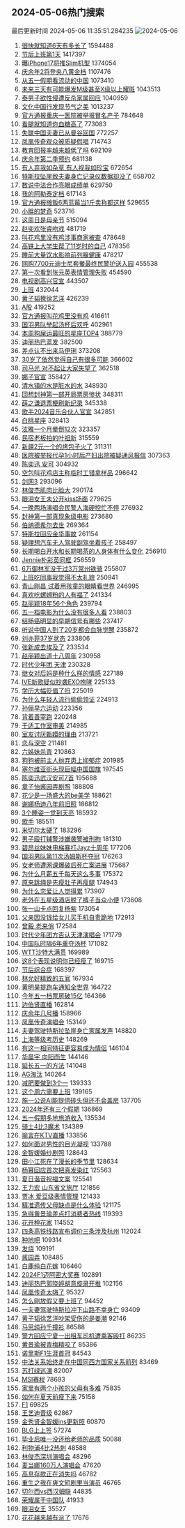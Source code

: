 ## 2024-05-06热门搜索 
最后更新时间 2024-05-06 11:35:51.284235 
![2024-05-06](https://imgs-storage.s3.us-east-005.backblazeb2.com/20240506/2024-05-06.png?versionId=4_z8fbbed132d73df8689c40f13_f1031bda206dff269_d20240506_m033551_c005_v0501019_t0058_u01714966551190) 
1. [很快就知道6天有多长了](https://s.weibo.com/weibo?q=%E5%BE%88%E5%BF%AB%E5%B0%B1%E7%9F%A5%E9%81%936%E5%A4%A9%E6%9C%89%E5%A4%9A%E9%95%BF%E4%BA%86&t=31&band_rank=14&Refer=top) 1594488
1. [节后上班第1天](https://s.weibo.com/weibo?q=%23%E8%8A%82%E5%90%8E%E4%B8%8A%E7%8F%AD%E7%AC%AC1%E5%A4%A9%23&t=31&band_rank=15&Refer=top) 1417397
1. [曝iPhone17将推Slim机型](https://s.weibo.com/weibo?q=%23%E6%9B%9DiPhone17%E5%B0%86%E6%8E%A8Slim%E6%9C%BA%E5%9E%8B%23&t=31&band_rank=1&Refer=top) 1374054
1. [庆余年2将登央八黄金档](https://s.weibo.com/weibo?q=%23%E5%BA%86%E4%BD%99%E5%B9%B42%E5%B0%86%E7%99%BB%E5%A4%AE%E5%85%AB%E9%BB%84%E9%87%91%E6%A1%A3%23&t=31&band_rank=33&Refer=top) 1107476
1. [从五一假期看流动的中国](https://s.weibo.com/weibo?q=%23%E4%BB%8E%E4%BA%94%E4%B8%80%E5%81%87%E6%9C%9F%E7%9C%8B%E6%B5%81%E5%8A%A8%E7%9A%84%E4%B8%AD%E5%9B%BD%23&t=31&band_rank=3&Refer=top) 1073410
1. [未来三天有可能爆发M级甚至X级以上耀斑](https://s.weibo.com/weibo?q=%23%E6%9C%AA%E6%9D%A5%E4%B8%89%E5%A4%A9%E6%9C%89%E5%8F%AF%E8%83%BD%E7%88%86%E5%8F%91M%E7%BA%A7%E7%94%9A%E8%87%B3X%E7%BA%A7%E4%BB%A5%E4%B8%8A%E8%80%80%E6%96%91%23&t=31&band_rank=4&Refer=top) 1043513
1. [泰男子欲性侵遭反杀家属回应](https://s.weibo.com/weibo?q=%23%E6%B3%B0%E7%94%B7%E5%AD%90%E6%AC%B2%E6%80%A7%E4%BE%B5%E9%81%AD%E5%8F%8D%E6%9D%80%E5%AE%B6%E5%B1%9E%E5%9B%9E%E5%BA%94%23&t=31&band_rank=31&Refer=top) 1040959
1. [文化中国行发现节气之美](https://s.weibo.com/weibo?q=%23%E6%96%87%E5%8C%96%E4%B8%AD%E5%9B%BD%E8%A1%8C%E5%8F%91%E7%8E%B0%E8%8A%82%E6%B0%94%E4%B9%8B%E7%BE%8E%23&t=31&band_rank=3&Refer=top) 1013237
1. [官方通报重庆一医院被举报冒名产子](https://s.weibo.com/weibo?q=%23%E5%AE%98%E6%96%B9%E9%80%9A%E6%8A%A5%E9%87%8D%E5%BA%86%E4%B8%80%E5%8C%BB%E9%99%A2%E8%A2%AB%E4%B8%BE%E6%8A%A5%E5%86%92%E5%90%8D%E4%BA%A7%E5%AD%90%23&t=31&band_rank=2&Refer=top) 784648
1. [看腿就知道你血糖高了](https://s.weibo.com/weibo?q=%23%E7%9C%8B%E8%85%BF%E5%B0%B1%E7%9F%A5%E9%81%93%E4%BD%A0%E8%A1%80%E7%B3%96%E9%AB%98%E4%BA%86%23&t=31&band_rank=1&Refer=top) 773083
1. [失联中国夫妻已从曼谷回国](https://s.weibo.com/weibo?q=%23%E5%A4%B1%E8%81%94%E4%B8%AD%E5%9B%BD%E5%A4%AB%E5%A6%BB%E5%B7%B2%E4%BB%8E%E6%9B%BC%E8%B0%B7%E5%9B%9E%E5%9B%BD%23&t=31&band_rank=6&Refer=top) 772257
1. [凤凰传奇观众被质疑假唱](https://s.weibo.com/weibo?q=%23%E5%87%A4%E5%87%B0%E4%BC%A0%E5%A5%87%E8%A7%82%E4%BC%97%E8%A2%AB%E8%B4%A8%E7%96%91%E5%81%87%E5%94%B1%23&t=31&band_rank=2&Refer=top) 714743
1. [教育回报率越来越低了吗](https://s.weibo.com/weibo?q=%23%E6%95%99%E8%82%B2%E5%9B%9E%E6%8A%A5%E7%8E%87%E8%B6%8A%E6%9D%A5%E8%B6%8A%E4%BD%8E%E4%BA%86%E5%90%97%23&t=31&band_rank=46&Refer=top) 692109
1. [庆余年第二季预约](https://s.weibo.com/weibo?q=%E5%BA%86%E4%BD%99%E5%B9%B4%E7%AC%AC%E4%BA%8C%E5%AD%A3%E9%A2%84%E7%BA%A6&t=31&band_rank=37&Refer=top) 681138
1. [有人弃我如杂草 有人视我如珍宝](https://s.weibo.com/weibo?q=%E6%9C%89%E4%BA%BA%E5%BC%83%E6%88%91%E5%A6%82%E6%9D%82%E8%8D%89%20%E6%9C%89%E4%BA%BA%E8%A7%86%E6%88%91%E5%A6%82%E7%8F%8D%E5%AE%9D&t=31&band_rank=42&Refer=top) 672654
1. [特斯拉坠崖致夫妻身亡记录仪数据却没了](https://s.weibo.com/weibo?q=%23%E7%89%B9%E6%96%AF%E6%8B%89%E5%9D%A0%E5%B4%96%E8%87%B4%E5%A4%AB%E5%A6%BB%E8%BA%AB%E4%BA%A1%E8%AE%B0%E5%BD%95%E4%BB%AA%E6%95%B0%E6%8D%AE%E5%8D%B4%E6%B2%A1%E4%BA%86%23&t=31&band_rank=6&Refer=top) 658702
1. [数说中法合作亮眼成绩单](https://s.weibo.com/weibo?q=%23%E6%95%B0%E8%AF%B4%E4%B8%AD%E6%B3%95%E5%90%88%E4%BD%9C%E4%BA%AE%E7%9C%BC%E6%88%90%E7%BB%A9%E5%8D%95%23&t=31&band_rank=3&Refer=top) 629750
1. [我的阿勒泰定档](https://s.weibo.com/weibo?q=%23%E6%88%91%E7%9A%84%E9%98%BF%E5%8B%92%E6%B3%B0%E5%AE%9A%E6%A1%A3%23&t=31&band_rank=9&Refer=top) 617143
1. [官方通报摊贩6两蓝莓当1斤卖称都这样](https://s.weibo.com/weibo?q=%23%E5%AE%98%E6%96%B9%E9%80%9A%E6%8A%A5%E6%91%8A%E8%B4%A96%E4%B8%A4%E8%93%9D%E8%8E%93%E5%BD%931%E6%96%A4%E5%8D%96%E7%A7%B0%E9%83%BD%E8%BF%99%E6%A0%B7%23&t=31&band_rank=8&Refer=top) 529655
1. [小胖的梦奇](https://s.weibo.com/weibo?q=%23%E5%B0%8F%E8%83%96%E7%9A%84%E6%A2%A6%E5%A5%87%23&t=31&band_rank=5&Refer=top) 523716
1. [这周日是母亲节](https://s.weibo.com/weibo?q=%E8%BF%99%E5%91%A8%E6%97%A5%E6%98%AF%E6%AF%8D%E4%BA%B2%E8%8A%82&t=31&band_rank=28&Refer=top) 515094
1. [赵奕欢张睿吻戏](https://s.weibo.com/weibo?q=%23%E8%B5%B5%E5%A5%95%E6%AC%A2%E5%BC%A0%E7%9D%BF%E5%90%BB%E6%88%8F%23&t=31&band_rank=12&Refer=top) 481719
1. [叫花鸡里没有鸡涉事商家被查](https://s.weibo.com/weibo?q=%23%E5%8F%AB%E8%8A%B1%E9%B8%A1%E9%87%8C%E6%B2%A1%E6%9C%89%E9%B8%A1%E6%B6%89%E4%BA%8B%E5%95%86%E5%AE%B6%E8%A2%AB%E6%9F%A5%23&t=31&band_rank=4&Refer=top) 478648
1. [高铁上大学生帮了11岁时的自己](https://s.weibo.com/weibo?q=%23%E9%AB%98%E9%93%81%E4%B8%8A%E5%A4%A7%E5%AD%A6%E7%94%9F%E5%B8%AE%E4%BA%8611%E5%B2%81%E6%97%B6%E7%9A%84%E8%87%AA%E5%B7%B1%23&t=31&band_rank=9&Refer=top) 478356
1. [睡前大量饮水影响前列腺健康](https://s.weibo.com/weibo?q=%23%E7%9D%A1%E5%89%8D%E5%A4%A7%E9%87%8F%E9%A5%AE%E6%B0%B4%E5%BD%B1%E5%93%8D%E5%89%8D%E5%88%97%E8%85%BA%E5%81%A5%E5%BA%B7%23&t=31&band_rank=15&Refer=top) 478217
1. [网购7700元迪士尼套餐最终民警护送入园](https://s.weibo.com/weibo?q=%23%E7%BD%91%E8%B4%AD7700%E5%85%83%E8%BF%AA%E5%A3%AB%E5%B0%BC%E5%A5%97%E9%A4%90%E6%9C%80%E7%BB%88%E6%B0%91%E8%AD%A6%E6%8A%A4%E9%80%81%E5%85%A5%E5%9B%AD%23&t=31&band_rank=8&Refer=top) 455538
1. [第一次看到张元英表情管理失败](https://s.weibo.com/weibo?q=%23%E7%AC%AC%E4%B8%80%E6%AC%A1%E7%9C%8B%E5%88%B0%E5%BC%A0%E5%85%83%E8%8B%B1%E8%A1%A8%E6%83%85%E7%AE%A1%E7%90%86%E5%A4%B1%E8%B4%A5%23&t=31&band_rank=7&Refer=top) 454590
1. [电视剧高兴官宣](https://s.weibo.com/weibo?q=%23%E7%94%B5%E8%A7%86%E5%89%A7%E9%AB%98%E5%85%B4%E5%AE%98%E5%AE%A3%23&t=31&band_rank=8&Refer=top) 443507
1. [上班](https://s.weibo.com/weibo?q=%E4%B8%8A%E7%8F%AD&t=31&band_rank=12&Refer=top) 432044
1. [黄子韬撩徐艺洋](https://s.weibo.com/weibo?q=%23%E9%BB%84%E5%AD%90%E9%9F%AC%E6%92%A9%E5%BE%90%E8%89%BA%E6%B4%8B%23&t=31&band_rank=12&Refer=top) 426239
1. [A股](https://s.weibo.com/weibo?q=A%E8%82%A1&t=31&band_rank=28&Refer=top) 419252
1. [官方通报叫花鸡里没有鸡](https://s.weibo.com/weibo?q=%23%E5%AE%98%E6%96%B9%E9%80%9A%E6%8A%A5%E5%8F%AB%E8%8A%B1%E9%B8%A1%E9%87%8C%E6%B2%A1%E6%9C%89%E9%B8%A1%23&t=31&band_rank=30&Refer=top) 416611
1. [国羽男队举起汤杯后欢呼](https://s.weibo.com/weibo?q=%23%E5%9B%BD%E7%BE%BD%E7%94%B7%E9%98%9F%E4%B8%BE%E8%B5%B7%E6%B1%A4%E6%9D%AF%E5%90%8E%E6%AC%A2%E5%91%BC%23&t=31&band_rank=10&Refer=top) 402961
1. [本周狗屎运最旺的星座TOP4](https://s.weibo.com/weibo?q=%E6%9C%AC%E5%91%A8%E7%8B%97%E5%B1%8E%E8%BF%90%E6%9C%80%E6%97%BA%E7%9A%84%E6%98%9F%E5%BA%A7TOP4&t=31&band_rank=13&Refer=top) 388779
1. [迪丽热巴蓝发](https://s.weibo.com/weibo?q=%E8%BF%AA%E4%B8%BD%E7%83%AD%E5%B7%B4%E8%93%9D%E5%8F%91&t=31&band_rank=11&Refer=top) 382500
1. [差点认不出来马伊琍](https://s.weibo.com/weibo?q=%23%E5%B7%AE%E7%82%B9%E8%AE%A4%E4%B8%8D%E5%87%BA%E6%9D%A5%E9%A9%AC%E4%BC%8A%E7%90%8D%23&t=31&band_rank=13&Refer=top) 373208
1. [30岁了依然觉得自己有很多可能](https://s.weibo.com/weibo?q=%2330%E5%B2%81%E4%BA%86%E4%BE%9D%E7%84%B6%E8%A7%89%E5%BE%97%E8%87%AA%E5%B7%B1%E6%9C%89%E5%BE%88%E5%A4%9A%E5%8F%AF%E8%83%BD%23&t=31&band_rank=16&Refer=top) 366602
1. [司马光 对不起让大家失望了](https://s.weibo.com/weibo?q=%E5%8F%B8%E9%A9%AC%E5%85%89%20%E5%AF%B9%E4%B8%8D%E8%B5%B7%E8%AE%A9%E5%A4%A7%E5%AE%B6%E5%A4%B1%E6%9C%9B%E4%BA%86&t=31&band_rank=31&Refer=top) 362518
1. [娜子官宣](https://s.weibo.com/weibo?q=%23%E5%A8%9C%E5%AD%90%E5%AE%98%E5%AE%A3%23&t=31&band_rank=19&Refer=top) 358427
1. [清水镇的水是脏水的水](https://s.weibo.com/weibo?q=%23%E6%B8%85%E6%B0%B4%E9%95%87%E7%9A%84%E6%B0%B4%E6%98%AF%E8%84%8F%E6%B0%B4%E7%9A%84%E6%B0%B4%23&t=31&band_rank=14&Refer=top) 348930
1. [回想封神第一部开局票房惨状](https://s.weibo.com/weibo?q=%23%E5%9B%9E%E6%83%B3%E5%B0%81%E7%A5%9E%E7%AC%AC%E4%B8%80%E9%83%A8%E5%BC%80%E5%B1%80%E7%A5%A8%E6%88%BF%E6%83%A8%E7%8A%B6%23&t=31&band_rank=35&Refer=top) 348311
1. [薛之谦退票梗刷新纪录](https://s.weibo.com/weibo?q=%23%E8%96%9B%E4%B9%8B%E8%B0%A6%E9%80%80%E7%A5%A8%E6%A2%97%E5%88%B7%E6%96%B0%E7%BA%AA%E5%BD%95%23&t=31&band_rank=16&Refer=top) 345338
1. [歌手2024音乐合伙人官宣](https://s.weibo.com/weibo?q=%23%E6%AD%8C%E6%89%8B2024%E9%9F%B3%E4%B9%90%E5%90%88%E4%BC%99%E4%BA%BA%E5%AE%98%E5%AE%A3%23&t=31&band_rank=15&Refer=top) 342851
1. [白桃星座](https://s.weibo.com/weibo?q=%E7%99%BD%E6%A1%83%E6%98%9F%E5%BA%A7&t=31&band_rank=9&Refer=top) 328413
1. [泫雅一个月晕倒12次](https://s.weibo.com/weibo?q=%23%E6%B3%AB%E9%9B%85%E4%B8%80%E4%B8%AA%E6%9C%88%E6%99%95%E5%80%9212%E6%AC%A1%23&t=31&band_rank=11&Refer=top) 323357
1. [民宿老板拍的叶祖新](https://s.weibo.com/weibo?q=%23%E6%B0%91%E5%AE%BF%E8%80%81%E6%9D%BF%E6%8B%8D%E7%9A%84%E5%8F%B6%E7%A5%96%E6%96%B0%23&t=31&band_rank=18&Refer=top) 315559
1. [新疆2元一个的烤包子火了](https://s.weibo.com/weibo?q=%23%E6%96%B0%E7%96%862%E5%85%83%E4%B8%80%E4%B8%AA%E7%9A%84%E7%83%A4%E5%8C%85%E5%AD%90%E7%81%AB%E4%BA%86%23&t=31&band_rank=10&Refer=top) 311311
1. [医院被举报代孕1小时后产妇出院被疑通风报信](https://s.weibo.com/weibo?q=%23%E5%8C%BB%E9%99%A2%E8%A2%AB%E4%B8%BE%E6%8A%A5%E4%BB%A3%E5%AD%951%E5%B0%8F%E6%97%B6%E5%90%8E%E4%BA%A7%E5%A6%87%E5%87%BA%E9%99%A2%E8%A2%AB%E7%96%91%E9%80%9A%E9%A3%8E%E6%8A%A5%E4%BF%A1%23&t=31&band_rank=43&Refer=top) 307363
1. [陈奕迅 安可](https://s.weibo.com/weibo?q=%E9%99%88%E5%A5%95%E8%BF%85%20%E5%AE%89%E5%8F%AF&t=31&band_rank=12&Refer=top) 304932
1. [空包叫花鸡店主称临时工错拿样品](https://s.weibo.com/weibo?q=%23%E7%A9%BA%E5%8C%85%E5%8F%AB%E8%8A%B1%E9%B8%A1%E5%BA%97%E4%B8%BB%E7%A7%B0%E4%B8%B4%E6%97%B6%E5%B7%A5%E9%94%99%E6%8B%BF%E6%A0%B7%E5%93%81%23&t=31&band_rank=18&Refer=top) 296642
1. [剑网3](https://s.weibo.com/weibo?q=%E5%89%91%E7%BD%913&t=31&band_rank=16&Refer=top) 293096
1. [林俊杰肌肉比脸大](https://s.weibo.com/weibo?q=%23%E6%9E%97%E4%BF%8A%E6%9D%B0%E8%82%8C%E8%82%89%E6%AF%94%E8%84%B8%E5%A4%A7%23&t=31&band_rank=13&Refer=top) 290174
1. [眼泪女王未公开kiss场面](https://s.weibo.com/weibo?q=%23%E7%9C%BC%E6%B3%AA%E5%A5%B3%E7%8E%8B%E6%9C%AA%E5%85%AC%E5%BC%80kiss%E5%9C%BA%E9%9D%A2%23&t=31&band_rank=14&Refer=top) 279625
1. [一晚两场演唱会民警人海硬控忙不停](https://s.weibo.com/weibo?q=%23%E4%B8%80%E6%99%9A%E4%B8%A4%E5%9C%BA%E6%BC%94%E5%94%B1%E4%BC%9A%E6%B0%91%E8%AD%A6%E4%BA%BA%E6%B5%B7%E7%A1%AC%E6%8E%A7%E5%BF%99%E4%B8%8D%E5%81%9C%23&t=31&band_rank=47&Refer=top) 276932
1. [封神第一部真现象级电影](https://s.weibo.com/weibo?q=%23%E5%B0%81%E7%A5%9E%E7%AC%AC%E4%B8%80%E9%83%A8%E7%9C%9F%E7%8E%B0%E8%B1%A1%E7%BA%A7%E7%94%B5%E5%BD%B1%23&t=31&band_rank=26&Refer=top) 273680
1. [伯纳德希尔去世](https://s.weibo.com/weibo?q=%23%E4%BC%AF%E7%BA%B3%E5%BE%B7%E5%B8%8C%E5%B0%94%E5%8E%BB%E4%B8%96%23&t=31&band_rank=30&Refer=top) 269364
1. [特斯拉回应金华事故](https://s.weibo.com/weibo?q=%23%E7%89%B9%E6%96%AF%E6%8B%89%E5%9B%9E%E5%BA%94%E9%87%91%E5%8D%8E%E4%BA%8B%E6%95%85%23&t=31&band_rank=39&Refer=top) 261154
1. [疑理想汽车无人驾驶副驾坐着孩子](https://s.weibo.com/weibo?q=%23%E7%96%91%E7%90%86%E6%83%B3%E6%B1%BD%E8%BD%A6%E6%97%A0%E4%BA%BA%E9%A9%BE%E9%A9%B6%E5%89%AF%E9%A9%BE%E5%9D%90%E7%9D%80%E5%AD%A9%E5%AD%90%23&t=31&band_rank=26&Refer=top) 258497
1. [长期喝白开水和长期喝茶的人身体有什么变化](https://s.weibo.com/weibo?q=%23%E9%95%BF%E6%9C%9F%E5%96%9D%E7%99%BD%E5%BC%80%E6%B0%B4%E5%92%8C%E9%95%BF%E6%9C%9F%E5%96%9D%E8%8C%B6%E7%9A%84%E4%BA%BA%E8%BA%AB%E4%BD%93%E6%9C%89%E4%BB%80%E4%B9%88%E5%8F%98%E5%8C%96%23&t=31&band_rank=21&Refer=top) 256910
1. [Jennie朴彩英同框](https://s.weibo.com/weibo?q=%23Jennie%E6%9C%B4%E5%BD%A9%E8%8B%B1%E5%90%8C%E6%A1%86%23&t=31&band_rank=22&Refer=top) 256559
1. [6万御林军没干过3万常州铁骑](https://s.weibo.com/weibo?q=%236%E4%B8%87%E5%BE%A1%E6%9E%97%E5%86%9B%E6%B2%A1%E5%B9%B2%E8%BF%873%E4%B8%87%E5%B8%B8%E5%B7%9E%E9%93%81%E9%AA%91%23&t=31&band_rank=23&Refer=top) 255807
1. [上班吃同事我觉得不太礼貌](https://s.weibo.com/weibo?q=%23%E4%B8%8A%E7%8F%AD%E5%90%83%E5%90%8C%E4%BA%8B%E6%88%91%E8%A7%89%E5%BE%97%E4%B8%8D%E5%A4%AA%E7%A4%BC%E8%B2%8C%23&t=31&band_rank=37&Refer=top) 250941
1. [青山刚昌 试着用孩童的眼睛看世界](https://s.weibo.com/weibo?q=%E9%9D%92%E5%B1%B1%E5%88%9A%E6%98%8C%20%E8%AF%95%E7%9D%80%E7%94%A8%E5%AD%A9%E7%AB%A5%E7%9A%84%E7%9C%BC%E7%9D%9B%E7%9C%8B%E4%B8%96%E7%95%8C&t=31&band_rank=27&Refer=top) 246995
1. [喜欢吃螺蛳粉的人有福了](https://s.weibo.com/weibo?q=%23%E5%96%9C%E6%AC%A2%E5%90%83%E8%9E%BA%E8%9B%B3%E7%B2%89%E7%9A%84%E4%BA%BA%E6%9C%89%E7%A6%8F%E4%BA%86%23&t=31&band_rank=34&Refer=top) 241334
1. [赵丽颖18年56个角色](https://s.weibo.com/weibo?q=%23%E8%B5%B5%E4%B8%BD%E9%A2%9618%E5%B9%B456%E4%B8%AA%E8%A7%92%E8%89%B2%23&t=31&band_rank=24&Refer=top) 239794
1. [五一档电影为什么没有很多人看](https://s.weibo.com/weibo?q=%23%E4%BA%94%E4%B8%80%E6%A1%A3%E7%94%B5%E5%BD%B1%E4%B8%BA%E4%BB%80%E4%B9%88%E6%B2%A1%E6%9C%89%E5%BE%88%E5%A4%9A%E4%BA%BA%E7%9C%8B%23&t=31&band_rank=32&Refer=top) 238803
1. [结肠癌明显的早期信号有哪些](https://s.weibo.com/weibo?q=%23%E7%BB%93%E8%82%A0%E7%99%8C%E6%98%8E%E6%98%BE%E7%9A%84%E6%97%A9%E6%9C%9F%E4%BF%A1%E5%8F%B7%E6%9C%89%E5%93%AA%E4%BA%9B%23&t=31&band_rank=21&Refer=top) 237417
1. [听说中国人到了20岁都会血脉觉醒](https://s.weibo.com/weibo?q=%23%E5%90%AC%E8%AF%B4%E4%B8%AD%E5%9B%BD%E4%BA%BA%E5%88%B0%E4%BA%8620%E5%B2%81%E9%83%BD%E4%BC%9A%E8%A1%80%E8%84%89%E8%A7%89%E9%86%92%23&t=31&band_rank=22&Refer=top) 235872
1. [刘亦菲37岁状态](https://s.weibo.com/weibo?q=%23%E5%88%98%E4%BA%A6%E8%8F%B237%E5%B2%81%E7%8A%B6%E6%80%81%23&t=31&band_rank=23&Refer=top) 233806
1. [张新成去埃及了](https://s.weibo.com/weibo?q=%23%E5%BC%A0%E6%96%B0%E6%88%90%E5%8E%BB%E5%9F%83%E5%8F%8A%E4%BA%86%23&t=31&band_rank=29&Refer=top) 233534
1. [赵丽颖出道十八周年](https://s.weibo.com/weibo?q=%E8%B5%B5%E4%B8%BD%E9%A2%96%E5%87%BA%E9%81%93%E5%8D%81%E5%85%AB%E5%91%A8%E5%B9%B4&t=31&band_rank=22&Refer=top) 230958
1. [时代少年团 天津](https://s.weibo.com/weibo?q=%E6%97%B6%E4%BB%A3%E5%B0%91%E5%B9%B4%E5%9B%A2%20%E5%A4%A9%E6%B4%A5&t=31&band_rank=26&Refer=top) 230328
1. [继女对后妈是种什么样的情感](https://s.weibo.com/weibo?q=%23%E7%BB%A7%E5%A5%B3%E5%AF%B9%E5%90%8E%E5%A6%88%E6%98%AF%E7%A7%8D%E4%BB%80%E4%B9%88%E6%A0%B7%E7%9A%84%E6%83%85%E6%84%9F%23&t=31&band_rank=31&Refer=top) 227189
1. [IVE新歌疑似抄袭EXO咆哮](https://s.weibo.com/weibo?q=%23IVE%E6%96%B0%E6%AD%8C%E7%96%91%E4%BC%BC%E6%8A%84%E8%A2%ADEXO%E5%92%86%E5%93%AE%23&t=31&band_rank=15&Refer=top) 225133
1. [学历大幅贬值了吗](https://s.weibo.com/weibo?q=%23%E5%AD%A6%E5%8E%86%E5%A4%A7%E5%B9%85%E8%B4%AC%E5%80%BC%E4%BA%86%E5%90%97%23&t=31&band_rank=27&Refer=top) 225019
1. [为什么年轻人流行偷偷领证](https://s.weibo.com/weibo?q=%23%E4%B8%BA%E4%BB%80%E4%B9%88%E5%B9%B4%E8%BD%BB%E4%BA%BA%E6%B5%81%E8%A1%8C%E5%81%B7%E5%81%B7%E9%A2%86%E8%AF%81%23&t=31&band_rank=45&Refer=top) 224913
1. [孙俪早六运动](https://s.weibo.com/weibo?q=%23%E5%AD%99%E4%BF%AA%E6%97%A9%E5%85%AD%E8%BF%90%E5%8A%A8%23&t=31&band_rank=29&Refer=top) 223356
1. [背着善宰跑](https://s.weibo.com/weibo?q=%E8%83%8C%E7%9D%80%E5%96%84%E5%AE%B0%E8%B7%91&t=31&band_rank=20&Refer=top) 220248
1. [于适工作室审美](https://s.weibo.com/weibo?q=%E4%BA%8E%E9%80%82%E5%B7%A5%E4%BD%9C%E5%AE%A4%E5%AE%A1%E7%BE%8E&t=31&band_rank=29&Refer=top) 214985
1. [室友讨厌甄嬛的理由](https://s.weibo.com/weibo?q=%23%E5%AE%A4%E5%8F%8B%E8%AE%A8%E5%8E%8C%E7%94%84%E5%AC%9B%E7%9A%84%E7%90%86%E7%94%B1%23&t=31&band_rank=16&Refer=top) 213721
1. [恋与深空](https://s.weibo.com/weibo?q=%E6%81%8B%E4%B8%8E%E6%B7%B1%E7%A9%BA&t=31&band_rank=32&Refer=top) 211481
1. [六姊妹杀青](https://s.weibo.com/weibo?q=%23%E5%85%AD%E5%A7%8A%E5%A6%B9%E6%9D%80%E9%9D%92%23&t=31&band_rank=49&Refer=top) 210863
1. [狗狗被前主人抛弃患上抑郁症](https://s.weibo.com/weibo?q=%E7%8B%97%E7%8B%97%E8%A2%AB%E5%89%8D%E4%B8%BB%E4%BA%BA%E6%8A%9B%E5%BC%83%E6%82%A3%E4%B8%8A%E6%8A%91%E9%83%81%E7%97%87&t=31&band_rank=30&Refer=top) 201985
1. [塞尔维亚街头现巨幅中国国旗](https://s.weibo.com/weibo?q=%23%E5%A1%9E%E5%B0%94%E7%BB%B4%E4%BA%9A%E8%A1%97%E5%A4%B4%E7%8E%B0%E5%B7%A8%E5%B9%85%E4%B8%AD%E5%9B%BD%E5%9B%BD%E6%97%97%23&t=31&band_rank=31&Refer=top) 197545
1. [陈奕迅武汉安可7首](https://s.weibo.com/weibo?q=%E9%99%88%E5%A5%95%E8%BF%85%E6%AD%A6%E6%B1%89%E5%AE%89%E5%8F%AF7%E9%A6%96&t=31&band_rank=33&Refer=top) 195688
1. [章子怡酱园弄剧照](https://s.weibo.com/weibo?q=%23%E7%AB%A0%E5%AD%90%E6%80%A1%E9%85%B1%E5%9B%AD%E5%BC%84%E5%89%A7%E7%85%A7%23&t=31&band_rank=17&Refer=top) 188808
1. [花少是一场盛大的be美学](https://s.weibo.com/weibo?q=%23%E8%8A%B1%E5%B0%91%E6%98%AF%E4%B8%80%E5%9C%BA%E7%9B%9B%E5%A4%A7%E7%9A%84be%E7%BE%8E%E5%AD%A6%23&t=31&band_rank=18&Refer=top) 188621
1. [谢娜杨迪八年前旧照](https://s.weibo.com/weibo?q=%23%E8%B0%A2%E5%A8%9C%E6%9D%A8%E8%BF%AA%E5%85%AB%E5%B9%B4%E5%89%8D%E6%97%A7%E7%85%A7%23&t=31&band_rank=45&Refer=top) 186812
1. [3个睡姿一觉到天亮](https://s.weibo.com/weibo?q=%233%E4%B8%AA%E7%9D%A1%E5%A7%BF%E4%B8%80%E8%A7%89%E5%88%B0%E5%A4%A9%E4%BA%AE%23&t=31&band_rank=32&Refer=top) 185932
1. [歌手](https://s.weibo.com/weibo?q=%E6%AD%8C%E6%89%8B&t=31&band_rank=35&Refer=top) 185511
1. [米切尔太硬了](https://s.weibo.com/weibo?q=%23%E7%B1%B3%E5%88%87%E5%B0%94%E5%A4%AA%E7%A1%AC%E4%BA%86%23&t=31&band_rank=34&Refer=top) 183296
1. [男子殴打辅警涉嫌袭警被刑拘](https://s.weibo.com/weibo?q=%23%E7%94%B7%E5%AD%90%E6%AE%B4%E6%89%93%E8%BE%85%E8%AD%A6%E6%B6%89%E5%AB%8C%E8%A2%AD%E8%AD%A6%E8%A2%AB%E5%88%91%E6%8B%98%23&t=31&band_rank=49&Refer=top) 181310
1. [碧昂丝妹妹电梯暴打Jayz十周年](https://s.weibo.com/weibo?q=%23%E7%A2%A7%E6%98%82%E4%B8%9D%E5%A6%B9%E5%A6%B9%E7%94%B5%E6%A2%AF%E6%9A%B4%E6%89%93Jayz%E5%8D%81%E5%91%A8%E5%B9%B4%23&t=31&band_rank=31&Refer=top) 177206
1. [国羽男队第11次汤姆斯杯夺冠](https://s.weibo.com/weibo?q=%23%E5%9B%BD%E7%BE%BD%E7%94%B7%E9%98%9F%E7%AC%AC11%E6%AC%A1%E6%B1%A4%E5%A7%86%E6%96%AF%E6%9D%AF%E5%A4%BA%E5%86%A0%23&t=31&band_rank=19&Refer=top) 176263
1. [女老师遭网课爆破后死亡案进展](https://s.weibo.com/weibo?q=%23%E5%A5%B3%E8%80%81%E5%B8%88%E9%81%AD%E7%BD%91%E8%AF%BE%E7%88%86%E7%A0%B4%E5%90%8E%E6%AD%BB%E4%BA%A1%E6%A1%88%E8%BF%9B%E5%B1%95%23&t=31&band_rank=20&Refer=top) 175687
1. [为什么月薪五千每天这么多事](https://s.weibo.com/weibo?q=%23%E4%B8%BA%E4%BB%80%E4%B9%88%E6%9C%88%E8%96%AA%E4%BA%94%E5%8D%83%E6%AF%8F%E5%A4%A9%E8%BF%99%E4%B9%88%E5%A4%9A%E4%BA%8B%23&t=31&band_rank=21&Refer=top) 175372
1. [原来跳绳是先瘦肚子再瘦腿](https://s.weibo.com/weibo?q=%E5%8E%9F%E6%9D%A5%E8%B7%B3%E7%BB%B3%E6%98%AF%E5%85%88%E7%98%A6%E8%82%9A%E5%AD%90%E5%86%8D%E7%98%A6%E8%85%BF&t=31&band_rank=22&Refer=top) 174943
1. [为什么恋爱让人觉得累](https://s.weibo.com/weibo?q=%23%E4%B8%BA%E4%BB%80%E4%B9%88%E6%81%8B%E7%88%B1%E8%AE%A9%E4%BA%BA%E8%A7%89%E5%BE%97%E7%B4%AF%23&t=31&band_rank=23&Refer=top) 173907
1. [老外在五星级酒店脱了裤子当众小便](https://s.weibo.com/weibo?q=%23%E8%80%81%E5%A4%96%E5%9C%A8%E4%BA%94%E6%98%9F%E7%BA%A7%E9%85%92%E5%BA%97%E8%84%B1%E4%BA%86%E8%A3%A4%E5%AD%90%E5%BD%93%E4%BC%97%E5%B0%8F%E4%BE%BF%23&t=31&band_rank=24&Refer=top) 173608
1. [张一山卡点回复杨紫](https://s.weibo.com/weibo?q=%23%E5%BC%A0%E4%B8%80%E5%B1%B1%E5%8D%A1%E7%82%B9%E5%9B%9E%E5%A4%8D%E6%9D%A8%E7%B4%AB%23&t=31&band_rank=28&Refer=top) 173054
1. [父亲因没钱给女儿买手机自责跪地](https://s.weibo.com/weibo?q=%23%E7%88%B6%E4%BA%B2%E5%9B%A0%E6%B2%A1%E9%92%B1%E7%BB%99%E5%A5%B3%E5%84%BF%E4%B9%B0%E6%89%8B%E6%9C%BA%E8%87%AA%E8%B4%A3%E8%B7%AA%E5%9C%B0%23&t=31&band_rank=25&Refer=top) 172913
1. [曾毅 老来俏](https://s.weibo.com/weibo?q=%E6%9B%BE%E6%AF%85%20%E8%80%81%E6%9D%A5%E4%BF%8F&t=31&band_rank=26&Refer=top) 172584
1. [时代少年团方否认天津演唱会](https://s.weibo.com/weibo?q=%23%E6%97%B6%E4%BB%A3%E5%B0%91%E5%B9%B4%E5%9B%A2%E6%96%B9%E5%90%A6%E8%AE%A4%E5%A4%A9%E6%B4%A5%E6%BC%94%E5%94%B1%E4%BC%9A%23&t=31&band_rank=36&Refer=top) 171779
1. [中国队时隔6年重夺汤杯](https://s.weibo.com/weibo?q=%23%E4%B8%AD%E5%9B%BD%E9%98%9F%E6%97%B6%E9%9A%946%E5%B9%B4%E9%87%8D%E5%A4%BA%E6%B1%A4%E6%9D%AF%23&t=31&band_rank=33&Refer=top) 171082
1. [WTT沙特大满贯](https://s.weibo.com/weibo?q=WTT%E6%B2%99%E7%89%B9%E5%A4%A7%E6%BB%A1%E8%B4%AF&t=31&band_rank=45&Refer=top) 169989
1. [这8个表现说明你已经瘦了](https://s.weibo.com/weibo?q=%23%E8%BF%998%E4%B8%AA%E8%A1%A8%E7%8E%B0%E8%AF%B4%E6%98%8E%E4%BD%A0%E5%B7%B2%E7%BB%8F%E7%98%A6%E4%BA%86%23&t=31&band_rank=27&Refer=top) 169715
1. [节后综合症](https://s.weibo.com/weibo?q=%E8%8A%82%E5%90%8E%E7%BB%BC%E5%90%88%E7%97%87&t=31&band_rank=36&Refer=top) 168397
1. [林允好精致的五官](https://s.weibo.com/weibo?q=%23%E6%9E%97%E5%85%81%E5%A5%BD%E7%B2%BE%E8%87%B4%E7%9A%84%E4%BA%94%E5%AE%98%23&t=31&band_rank=42&Refer=top) 167934
1. [黄明昊提跑车通知全世界](https://s.weibo.com/weibo?q=%23%E9%BB%84%E6%98%8E%E6%98%8A%E6%8F%90%E8%B7%91%E8%BD%A6%E9%80%9A%E7%9F%A5%E5%85%A8%E4%B8%96%E7%95%8C%23&t=31&band_rank=29&Refer=top) 164722
1. [今年五一档票房破15亿](https://s.weibo.com/weibo?q=%23%E4%BB%8A%E5%B9%B4%E4%BA%94%E4%B8%80%E6%A1%A3%E7%A5%A8%E6%88%BF%E7%A0%B415%E4%BA%BF%23&t=31&band_rank=45&Refer=top) 164366
1. [边伯贤直播](https://s.weibo.com/weibo?q=%E8%BE%B9%E4%BC%AF%E8%B4%A4%E7%9B%B4%E6%92%AD&t=31&band_rank=20&Refer=top) 162814
1. [庆余年几号播](https://s.weibo.com/weibo?q=%E5%BA%86%E4%BD%99%E5%B9%B4%E5%87%A0%E5%8F%B7%E6%92%AD&t=31&band_rank=43&Refer=top) 158966
1. [凤凰传奇演唱会](https://s.weibo.com/weibo?q=%E5%87%A4%E5%87%B0%E4%BC%A0%E5%A5%87%E6%BC%94%E5%94%B1%E4%BC%9A&t=31&band_rank=37&Refer=top) 153149
1. [夫妻驾驶特斯拉坠崖身亡家属发声](https://s.weibo.com/weibo?q=%23%E5%A4%AB%E5%A6%BB%E9%A9%BE%E9%A9%B6%E7%89%B9%E6%96%AF%E6%8B%89%E5%9D%A0%E5%B4%96%E8%BA%AB%E4%BA%A1%E5%AE%B6%E5%B1%9E%E5%8F%91%E5%A3%B0%23&t=31&band_rank=37&Refer=top) 148820
1. [上海等级考历史](https://s.weibo.com/weibo?q=%E4%B8%8A%E6%B5%B7%E7%AD%89%E7%BA%A7%E8%80%83%E5%8E%86%E5%8F%B2&t=31&band_rank=49&Refer=top) 148269
1. [有这一相同特征更容易成为情侣](https://s.weibo.com/weibo?q=%23%E6%9C%89%E8%BF%99%E4%B8%80%E7%9B%B8%E5%90%8C%E7%89%B9%E5%BE%81%E6%9B%B4%E5%AE%B9%E6%98%93%E6%88%90%E4%B8%BA%E6%83%85%E4%BE%A3%23&t=31&band_rank=40&Refer=top) 146104
1. [华晨宇 向阳而生](https://s.weibo.com/weibo?q=%E5%8D%8E%E6%99%A8%E5%AE%87%20%E5%90%91%E9%98%B3%E8%80%8C%E7%94%9F&t=31&band_rank=28&Refer=top) 144146
1. [延长五一的方法](https://s.weibo.com/weibo?q=%23%E5%BB%B6%E9%95%BF%E4%BA%94%E4%B8%80%E7%9A%84%E6%96%B9%E6%B3%95%23&t=31&band_rank=38&Refer=top) 141048
1. [AG淘汰](https://s.weibo.com/weibo?q=AG%E6%B7%98%E6%B1%B0&t=31&band_rank=42&Refer=top) 140264
1. [减肥要做到3个一](https://s.weibo.com/weibo?q=%23%E5%87%8F%E8%82%A5%E8%A6%81%E5%81%9A%E5%88%B03%E4%B8%AA%E4%B8%80%23&t=31&band_rank=34&Refer=top) 139333
1. [这个周六需要上班](https://s.weibo.com/weibo?q=%23%E8%BF%99%E4%B8%AA%E5%91%A8%E5%85%AD%E9%9C%80%E8%A6%81%E4%B8%8A%E7%8F%AD%23&t=31&band_rank=43&Refer=top) 139165
1. [施一公说AI能提供砖头但还不会盖房](https://s.weibo.com/weibo?q=%23%E6%96%BD%E4%B8%80%E5%85%AC%E8%AF%B4AI%E8%83%BD%E6%8F%90%E4%BE%9B%E7%A0%96%E5%A4%B4%E4%BD%86%E8%BF%98%E4%B8%8D%E4%BC%9A%E7%9B%96%E6%88%BF%23&t=31&band_rank=44&Refer=top) 137705
1. [2024年还有三个假期](https://s.weibo.com/weibo?q=%232024%E5%B9%B4%E8%BF%98%E6%9C%89%E4%B8%89%E4%B8%AA%E5%81%87%E6%9C%9F%23&t=31&band_rank=40&Refer=top) 136869
1. [五一假期多地旅游收入](https://s.weibo.com/weibo?q=%23%E4%BA%94%E4%B8%80%E5%81%87%E6%9C%9F%E5%A4%9A%E5%9C%B0%E6%97%85%E6%B8%B8%E6%94%B6%E5%85%A5%23&t=31&band_rank=41&Refer=top) 135534
1. [骑士4比3魔术](https://s.weibo.com/weibo?q=%23%E9%AA%91%E5%A3%AB4%E6%AF%943%E9%AD%94%E6%9C%AF%23&t=31&band_rank=46&Refer=top) 134389
1. [喻言在KTV直播](https://s.weibo.com/weibo?q=%23%E5%96%BB%E8%A8%80%E5%9C%A8KTV%E7%9B%B4%E6%92%AD%23&t=31&band_rank=35&Refer=top) 133856
1. [如何面对男性的目光凝视](https://s.weibo.com/weibo?q=%E5%A6%82%E4%BD%95%E9%9D%A2%E5%AF%B9%E7%94%B7%E6%80%A7%E7%9A%84%E7%9B%AE%E5%85%89%E5%87%9D%E8%A7%86&t=31&band_rank=47&Refer=top) 133788
1. [金智媛婚纱剧照](https://s.weibo.com/weibo?q=%E9%87%91%E6%99%BA%E5%AA%9B%E5%A9%9A%E7%BA%B1%E5%89%A7%E7%85%A7&t=31&band_rank=36&Refer=top) 128643
1. [田小江死在了漫长的季节里](https://s.weibo.com/weibo?q=%E7%94%B0%E5%B0%8F%E6%B1%9F%E6%AD%BB%E5%9C%A8%E4%BA%86%E6%BC%AB%E9%95%BF%E7%9A%84%E5%AD%A3%E8%8A%82%E9%87%8C&t=31&band_rank=37&Refer=top) 128634
1. [杨幂回应首次把真发染红](https://s.weibo.com/weibo?q=%23%E6%9D%A8%E5%B9%82%E5%9B%9E%E5%BA%94%E9%A6%96%E6%AC%A1%E6%8A%8A%E7%9C%9F%E5%8F%91%E6%9F%93%E7%BA%A2%23&t=31&band_rank=38&Refer=top) 125563
1. [夏日谐音祝福文案](https://s.weibo.com/weibo?q=%23%E5%A4%8F%E6%97%A5%E8%B0%90%E9%9F%B3%E7%A5%9D%E7%A6%8F%E6%96%87%E6%A1%88%23&t=31&band_rank=49&Refer=top) 125541
1. [王力宏 山东省文旅厅](https://s.weibo.com/weibo?q=%E7%8E%8B%E5%8A%9B%E5%AE%8F%20%E5%B1%B1%E4%B8%9C%E7%9C%81%E6%96%87%E6%97%85%E5%8E%85&t=31&band_rank=39&Refer=top) 121856
1. [贾冰 爱豆级表情管理](https://s.weibo.com/weibo?q=%E8%B4%BE%E5%86%B0%20%E7%88%B1%E8%B1%86%E7%BA%A7%E8%A1%A8%E6%83%85%E7%AE%A1%E7%90%86&t=31&band_rank=40&Refer=top) 121433
1. [精准遗传父母缺点是什么体验](https://s.weibo.com/weibo?q=%E7%B2%BE%E5%87%86%E9%81%97%E4%BC%A0%E7%88%B6%E6%AF%8D%E7%BC%BA%E7%82%B9%E6%98%AF%E4%BB%80%E4%B9%88%E4%BD%93%E9%AA%8C&t=31&band_rank=48&Refer=top) 121175
1. [急得黄景瑜差点打消费者热线](https://s.weibo.com/weibo?q=%E6%80%A5%E5%BE%97%E9%BB%84%E6%99%AF%E7%91%9C%E5%B7%AE%E7%82%B9%E6%89%93%E6%B6%88%E8%B4%B9%E8%80%85%E7%83%AD%E7%BA%BF&t=31&band_rank=41&Refer=top) 119393
1. [花开种花家](https://s.weibo.com/weibo?q=%23%E8%8A%B1%E5%BC%80%E7%A7%8D%E8%8A%B1%E5%AE%B6%23&t=31&band_rank=45&Refer=top) 114552
1. [四条高铁线路宣布调价三条涉及杭州](https://s.weibo.com/weibo?q=%23%E5%9B%9B%E6%9D%A1%E9%AB%98%E9%93%81%E7%BA%BF%E8%B7%AF%E5%AE%A3%E5%B8%83%E8%B0%83%E4%BB%B7%E4%B8%89%E6%9D%A1%E6%B6%89%E5%8F%8A%E6%9D%AD%E5%B7%9E%23&t=31&band_rank=50&Refer=top) 112024
1. [种地吧](https://s.weibo.com/weibo?q=%E7%A7%8D%E5%9C%B0%E5%90%A7&t=31&band_rank=50&Refer=top) 109314
1. [发烧](https://s.weibo.com/weibo?q=%E5%8F%91%E7%83%A7&t=31&band_rank=44&Refer=top) 109191
1. [酱园弄](https://s.weibo.com/weibo?q=%E9%85%B1%E5%9B%AD%E5%BC%84&t=31&band_rank=45&Refer=top) 108485
1. [白鹿纯白花嫁](https://s.weibo.com/weibo?q=%23%E7%99%BD%E9%B9%BF%E7%BA%AF%E7%99%BD%E8%8A%B1%E5%AB%81%23&t=31&band_rank=35&Refer=top) 106460
1. [2024F1迈阿密大奖赛](https://s.weibo.com/weibo?q=%232024F1%E8%BF%88%E9%98%BF%E5%AF%86%E5%A4%A7%E5%A5%96%E8%B5%9B%23&t=31&band_rank=20&Refer=top) 102891
1. [迪丽热巴郭晓婷胡意旋录开推](https://s.weibo.com/weibo?q=%23%E8%BF%AA%E4%B8%BD%E7%83%AD%E5%B7%B4%E9%83%AD%E6%99%93%E5%A9%B7%E8%83%A1%E6%84%8F%E6%97%8B%E5%BD%95%E5%BC%80%E6%8E%A8%23&t=31&band_rank=46&Refer=top) 102156
1. [凤凰传奇太嗨了](https://s.weibo.com/weibo?q=%E5%87%A4%E5%87%B0%E4%BC%A0%E5%A5%87%E5%A4%AA%E5%97%A8%E4%BA%86&t=31&band_rank=47&Refer=top) 95327
1. [怎么刚放假又要上班了](https://s.weibo.com/weibo?q=%23%E6%80%8E%E4%B9%88%E5%88%9A%E6%94%BE%E5%81%87%E5%8F%88%E8%A6%81%E4%B8%8A%E7%8F%AD%E4%BA%86%23&t=31&band_rank=48&Refer=top) 94452
1. [一夫妻驾驶特斯拉冲下山路不幸身亡](https://s.weibo.com/weibo?q=%23%E4%B8%80%E5%A4%AB%E5%A6%BB%E9%A9%BE%E9%A9%B6%E7%89%B9%E6%96%AF%E6%8B%89%E5%86%B2%E4%B8%8B%E5%B1%B1%E8%B7%AF%E4%B8%8D%E5%B9%B8%E8%BA%AB%E4%BA%A1%23&t=31&band_rank=49&Refer=top) 93409
1. [黄子韬徐艺洋吵架受伤的是姜潮](https://s.weibo.com/weibo?q=%23%E9%BB%84%E5%AD%90%E9%9F%AC%E5%BE%90%E8%89%BA%E6%B4%8B%E5%90%B5%E6%9E%B6%E5%8F%97%E4%BC%A4%E7%9A%84%E6%98%AF%E5%A7%9C%E6%BD%AE%23&t=31&band_rank=50&Refer=top) 92146
1. [马思纯孙千撞衫](https://s.weibo.com/weibo?q=%23%E9%A9%AC%E6%80%9D%E7%BA%AF%E5%AD%99%E5%8D%83%E6%92%9E%E8%A1%AB%23&t=31&band_rank=41&Refer=top) 86588
1. [警方回应宁夏一出租车司机遭乘客殴打](https://s.weibo.com/weibo?q=%23%E8%AD%A6%E6%96%B9%E5%9B%9E%E5%BA%94%E5%AE%81%E5%A4%8F%E4%B8%80%E5%87%BA%E7%A7%9F%E8%BD%A6%E5%8F%B8%E6%9C%BA%E9%81%AD%E4%B9%98%E5%AE%A2%E6%AE%B4%E6%89%93%23&t=31&band_rank=38&Refer=top) 86235
1. [黄景瑜被青梅精咬了](https://s.weibo.com/weibo?q=%23%E9%BB%84%E6%99%AF%E7%91%9C%E8%A2%AB%E9%9D%92%E6%A2%85%E7%B2%BE%E5%92%AC%E4%BA%86%23&t=31&band_rank=19&Refer=top) 85386
1. [诺里斯F1生涯首冠](https://s.weibo.com/weibo?q=%23%E8%AF%BA%E9%87%8C%E6%96%AFF1%E7%94%9F%E6%B6%AF%E9%A6%96%E5%86%A0%23&t=31&band_rank=38&Refer=top) 84543
1. [中法关系始终走在中国同西方国家关系前列](https://s.weibo.com/weibo?q=%23%E4%B8%AD%E6%B3%95%E5%85%B3%E7%B3%BB%E5%A7%8B%E7%BB%88%E8%B5%B0%E5%9C%A8%E4%B8%AD%E5%9B%BD%E5%90%8C%E8%A5%BF%E6%96%B9%E5%9B%BD%E5%AE%B6%E5%85%B3%E7%B3%BB%E5%89%8D%E5%88%97%23&t=31&band_rank=40&Refer=top) 83469
1. [苏打绿巡演](https://s.weibo.com/weibo?q=%E8%8B%8F%E6%89%93%E7%BB%BF%E5%B7%A1%E6%BC%94&t=31&band_rank=47&Refer=top) 82007
1. [MSI赛程](https://s.weibo.com/weibo?q=MSI%E8%B5%9B%E7%A8%8B&t=31&band_rank=49&Refer=top) 78693
1. [家里有两个小孩的父母有多难](https://s.weibo.com/weibo?q=%23%E5%AE%B6%E9%87%8C%E6%9C%89%E4%B8%A4%E4%B8%AA%E5%B0%8F%E5%AD%A9%E7%9A%84%E7%88%B6%E6%AF%8D%E6%9C%89%E5%A4%9A%E9%9A%BE%23&t=31&band_rank=42&Refer=top) 75835
1. [如何在夏天前瘦下来](https://s.weibo.com/weibo?q=%23%E5%A6%82%E4%BD%95%E5%9C%A8%E5%A4%8F%E5%A4%A9%E5%89%8D%E7%98%A6%E4%B8%8B%E6%9D%A5%23&t=31&band_rank=43&Refer=top) 75158
1. [F1](https://s.weibo.com/weibo?q=F1&t=31&band_rank=45&Refer=top) 69825
1. [王艺迪晋级](https://s.weibo.com/weibo?q=%E7%8E%8B%E8%89%BA%E8%BF%AA%E6%99%8B%E7%BA%A7&t=31&band_rank=50&Refer=top) 62867
1. [金秀贤金智媛ins更新照](https://s.weibo.com/weibo?q=%23%E9%87%91%E7%A7%80%E8%B4%A4%E9%87%91%E6%99%BA%E5%AA%9Bins%E6%9B%B4%E6%96%B0%E7%85%A7%23&t=31&band_rank=50&Refer=top) 60870
1. [BLG上上签](https://s.weibo.com/weibo?q=%23BLG%E4%B8%8A%E4%B8%8A%E7%AD%BE%23&t=31&band_rank=49&Refer=top) 57274
1. [毕业后唯一没还给老师的品质](https://s.weibo.com/weibo?q=%E6%AF%95%E4%B8%9A%E5%90%8E%E5%94%AF%E4%B8%80%E6%B2%A1%E8%BF%98%E7%BB%99%E8%80%81%E5%B8%88%E7%9A%84%E5%93%81%E8%B4%A8&t=31&band_rank=42&Refer=top) 50088
1. [利物浦4比2热刺](https://s.weibo.com/weibo?q=%23%E5%88%A9%E7%89%A9%E6%B5%A64%E6%AF%942%E7%83%AD%E5%88%BA%23&t=31&band_rank=45&Refer=top) 48588
1. [林俊杰深圳演唱会](https://s.weibo.com/weibo?q=%23%E6%9E%97%E4%BF%8A%E6%9D%B0%E6%B7%B1%E5%9C%B3%E6%BC%94%E5%94%B1%E4%BC%9A%23&t=31&band_rank=37&Refer=top) 48296
1. [麦当娜160万人演唱会](https://s.weibo.com/weibo?q=%E9%BA%A6%E5%BD%93%E5%A8%9C160%E4%B8%87%E4%BA%BA%E6%BC%94%E5%94%B1%E4%BC%9A&t=31&band_rank=49&Refer=top) 47620
1. [高息存款正在消失吗](https://s.weibo.com/weibo?q=%23%E9%AB%98%E6%81%AF%E5%AD%98%E6%AC%BE%E6%AD%A3%E5%9C%A8%E6%B6%88%E5%A4%B1%E5%90%97%23&t=31&band_rank=50&Refer=top) 46782
1. [重生之我在爽文短剧里当演员](https://s.weibo.com/weibo?q=%E9%87%8D%E7%94%9F%E4%B9%8B%E6%88%91%E5%9C%A8%E7%88%BD%E6%96%87%E7%9F%AD%E5%89%A7%E9%87%8C%E5%BD%93%E6%BC%94%E5%91%98&t=31&band_rank=48&Refer=top) 46765
1. [切尔西vs西汉姆联](https://s.weibo.com/weibo?q=%23%E5%88%87%E5%B0%94%E8%A5%BFvs%E8%A5%BF%E6%B1%89%E5%A7%86%E8%81%94%23&t=31&band_rank=50&Refer=top) 44835
1. [荣耀属于中国队](https://s.weibo.com/weibo?q=%23%E8%8D%A3%E8%80%80%E5%B1%9E%E4%BA%8E%E4%B8%AD%E5%9B%BD%E9%98%9F%23&t=31&band_rank=50&Refer=top) 41933
1. [眼泪女王](https://s.weibo.com/weibo?q=%E7%9C%BC%E6%B3%AA%E5%A5%B3%E7%8E%8B&t=31&band_rank=39&Refer=top) 35527
1. [花花越来越有派了](https://s.weibo.com/weibo?q=%23%E8%8A%B1%E8%8A%B1%E8%B6%8A%E6%9D%A5%E8%B6%8A%E6%9C%89%E6%B4%BE%E4%BA%86%23&t=31&band_rank=50&Refer=top) 17676
